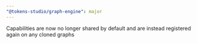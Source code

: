 ```yaml
---
"@tokens-studio/graph-engine": major
---
```


Capabilities are now no longer shared by default and are instead registered again on any cloned graphs
